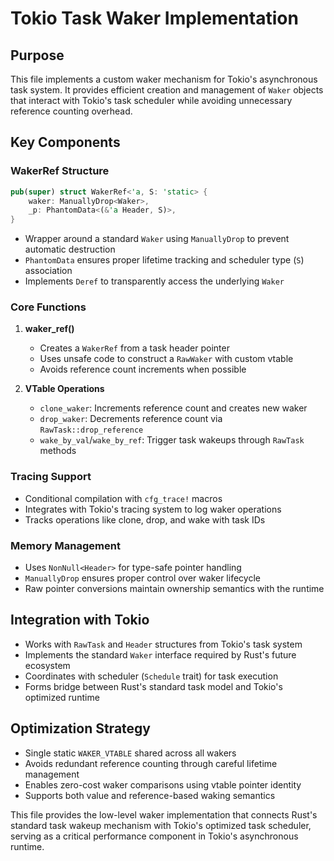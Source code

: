 # Tokio Task Waker Implementation

## Purpose
This file implements a custom waker mechanism for Tokio's asynchronous task system. It provides efficient creation and management of `Waker` objects that interact with Tokio's task scheduler while avoiding unnecessary reference counting overhead.

## Key Components

### WakerRef Structure
```rust
pub(super) struct WakerRef<'a, S: 'static> {
    waker: ManuallyDrop<Waker>,
    _p: PhantomData<(&'a Header, S)>,
}
```
- Wrapper around a standard `Waker` using `ManuallyDrop` to prevent automatic destruction
- `PhantomData` ensures proper lifetime tracking and scheduler type (`S`) association
- Implements `Deref` to transparently access the underlying `Waker`

### Core Functions
1. **waker_ref()**
   - Creates a `WakerRef` from a task header pointer
   - Uses unsafe code to construct a `RawWaker` with custom vtable
   - Avoids reference count increments when possible

2. **VTable Operations**
   - `clone_waker`: Increments reference count and creates new waker
   - `drop_waker`: Decrements reference count via `RawTask::drop_reference`
   - `wake_by_val`/`wake_by_ref`: Trigger task wakeups through `RawTask` methods

### Tracing Support
- Conditional compilation with `cfg_trace!` macros
- Integrates with Tokio's tracing system to log waker operations
- Tracks operations like clone, drop, and wake with task IDs

### Memory Management
- Uses `NonNull<Header>` for type-safe pointer handling
- `ManuallyDrop` ensures proper control over waker lifecycle
- Raw pointer conversions maintain ownership semantics with the runtime

## Integration with Tokio
- Works with `RawTask` and `Header` structures from Tokio's task system
- Implements the standard `Waker` interface required by Rust's future ecosystem
- Coordinates with scheduler (`Schedule` trait) for task execution
- Forms bridge between Rust's standard task model and Tokio's optimized runtime

## Optimization Strategy
- Single static `WAKER_VTABLE` shared across all wakers
- Avoids redundant reference counting through careful lifetime management
- Enables zero-cost waker comparisons using vtable pointer identity
- Supports both value and reference-based waking semantics

This file provides the low-level waker implementation that connects Rust's standard task wakeup mechanism with Tokio's optimized task scheduler, serving as a critical performance component in Tokio's asynchronous runtime.
